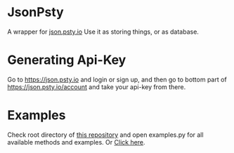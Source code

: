 # JsonPsty

A wrapper for <a href='https://json.psty.io'>json.psty.io</a>
Use it as storing things, or as database.

# Generating Api-Key
Go to https://json.psty.io and login or sign up, and then go to bottom part of https://json.psty.io/account and take your api-key from there.

# Examples
Check root directory of <a href='https://github.com/SastaDev/JsonPsty'>this repository</a> and open examples.py for all available methods and examples.
Or <a href='https://github.com/SastaDev/JsonPsty/blob/main/examples.py'>Click here</a>.
